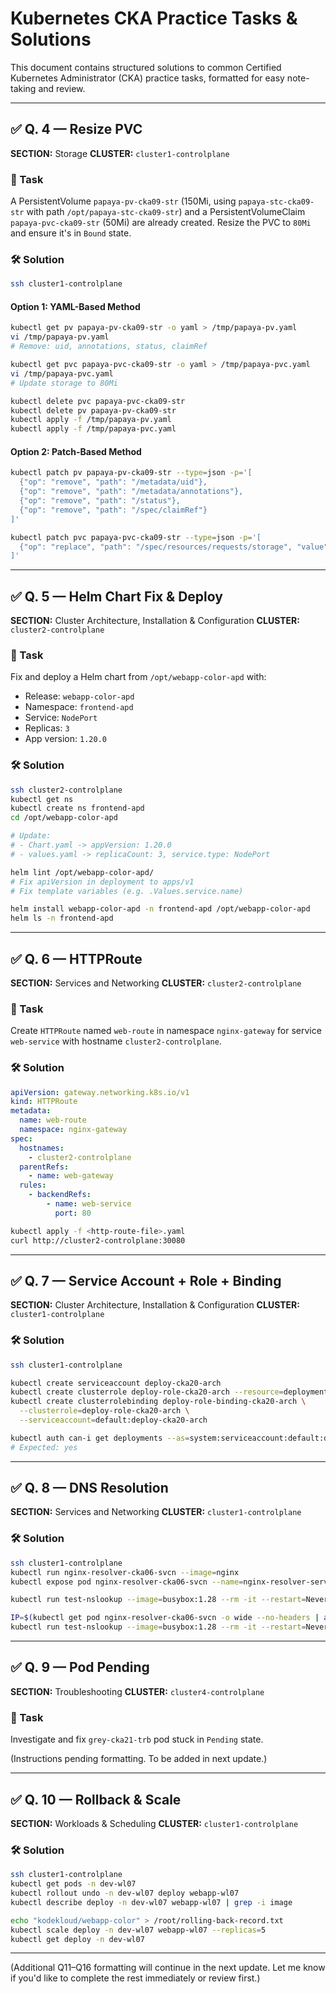 # Kubernetes CKA Practice Tasks & Solutions

This document contains structured solutions to common Certified Kubernetes Administrator (CKA) practice tasks, formatted for easy note-taking and review.

---

## ✅ Q. 4 — Resize PVC

**SECTION:** Storage
**CLUSTER:** `cluster1-controlplane`

### 📝 Task

A PersistentVolume `papaya-pv-cka09-str` (150Mi, using `papaya-stc-cka09-str` with path `/opt/papaya-stc-cka09-str`) and a PersistentVolumeClaim `papaya-pvc-cka09-str` (50Mi) are already created.
Resize the PVC to `80Mi` and ensure it's in `Bound` state.

### 🛠️ Solution

```bash
ssh cluster1-controlplane
```

#### Option 1: YAML-Based Method

```bash
kubectl get pv papaya-pv-cka09-str -o yaml > /tmp/papaya-pv.yaml
vi /tmp/papaya-pv.yaml
# Remove: uid, annotations, status, claimRef

kubectl get pvc papaya-pvc-cka09-str -o yaml > /tmp/papaya-pvc.yaml
vi /tmp/papaya-pvc.yaml
# Update storage to 80Mi

kubectl delete pvc papaya-pvc-cka09-str
kubectl delete pv papaya-pv-cka09-str
kubectl apply -f /tmp/papaya-pv.yaml
kubectl apply -f /tmp/papaya-pvc.yaml
```

#### Option 2: Patch-Based Method

```bash
kubectl patch pv papaya-pv-cka09-str --type=json -p='[
  {"op": "remove", "path": "/metadata/uid"},
  {"op": "remove", "path": "/metadata/annotations"},
  {"op": "remove", "path": "/status"},
  {"op": "remove", "path": "/spec/claimRef"}
]'

kubectl patch pvc papaya-pvc-cka09-str --type=json -p='[
  {"op": "replace", "path": "/spec/resources/requests/storage", "value": "80Mi"}
]'
```

---

## ✅ Q. 5 — Helm Chart Fix & Deploy

**SECTION:** Cluster Architecture, Installation & Configuration
**CLUSTER:** `cluster2-controlplane`

### 📝 Task

Fix and deploy a Helm chart from `/opt/webapp-color-apd` with:

- Release: `webapp-color-apd`
- Namespace: `frontend-apd`
- Service: `NodePort`
- Replicas: `3`
- App version: `1.20.0`

### 🛠️ Solution

```bash
ssh cluster2-controlplane
kubectl get ns
kubectl create ns frontend-apd
cd /opt/webapp-color-apd

# Update:
# - Chart.yaml -> appVersion: 1.20.0
# - values.yaml -> replicaCount: 3, service.type: NodePort

helm lint /opt/webapp-color-apd/
# Fix apiVersion in deployment to apps/v1
# Fix template variables (e.g. .Values.service.name)

helm install webapp-color-apd -n frontend-apd /opt/webapp-color-apd
helm ls -n frontend-apd
```

---

## ✅ Q. 6 — HTTPRoute

**SECTION:** Services and Networking
**CLUSTER:** `cluster2-controlplane`

### 📝 Task

Create `HTTPRoute` named `web-route` in namespace `nginx-gateway` for service `web-service` with hostname `cluster2-controlplane`.

### 🛠️ Solution

```yaml
apiVersion: gateway.networking.k8s.io/v1
kind: HTTPRoute
metadata:
  name: web-route
  namespace: nginx-gateway
spec:
  hostnames:
    - cluster2-controlplane
  parentRefs:
    - name: web-gateway
  rules:
    - backendRefs:
        - name: web-service
          port: 80
```

```bash
kubectl apply -f <http-route-file>.yaml
curl http://cluster2-controlplane:30080
```

---

## ✅ Q. 7 — Service Account + Role + Binding

**SECTION:** Cluster Architecture, Installation & Configuration
**CLUSTER:** `cluster1-controlplane`

### 🛠️ Solution

```bash
ssh cluster1-controlplane

kubectl create serviceaccount deploy-cka20-arch
kubectl create clusterrole deploy-role-cka20-arch --resource=deployments --verb=get
kubectl create clusterrolebinding deploy-role-binding-cka20-arch \
  --clusterrole=deploy-role-cka20-arch \
  --serviceaccount=default:deploy-cka20-arch

kubectl auth can-i get deployments --as=system:serviceaccount:default:deploy-cka20-arch
# Expected: yes
```

---

## ✅ Q. 8 — DNS Resolution

**SECTION:** Services and Networking
**CLUSTER:** `cluster1-controlplane`

### 🛠️ Solution

```bash
ssh cluster1-controlplane
kubectl run nginx-resolver-cka06-svcn --image=nginx
kubectl expose pod nginx-resolver-cka06-svcn --name=nginx-resolver-service-cka06-svcn --port=80 --target-port=80 --type=ClusterIP

kubectl run test-nslookup --image=busybox:1.28 --rm -it --restart=Never -- nslookup nginx-resolver-service-cka06-svcn > /root/CKA/nginx.svc.cka06.svcn

IP=$(kubectl get pod nginx-resolver-cka06-svcn -o wide --no-headers | awk '{print $6}' | tr '.' '-')
kubectl run test-nslookup --image=busybox:1.28 --rm -it --restart=Never -- nslookup $IP.default.pod > /root/CKA/nginx.pod.cka06.svcn
```

---

## ✅ Q. 9 — Pod Pending

**SECTION:** Troubleshooting
**CLUSTER:** `cluster4-controlplane`

### 📝 Task

Investigate and fix `grey-cka21-trb` pod stuck in `Pending` state.

(Instructions pending formatting. To be added in next update.)

---

## ✅ Q. 10 — Rollback & Scale

**SECTION:** Workloads & Scheduling
**CLUSTER:** `cluster1-controlplane`

### 🛠️ Solution

```bash
ssh cluster1-controlplane
kubectl get pods -n dev-wl07
kubectl rollout undo -n dev-wl07 deploy webapp-wl07
kubectl describe deploy -n dev-wl07 webapp-wl07 | grep -i image

echo "kodekloud/webapp-color" > /root/rolling-back-record.txt
kubectl scale deploy -n dev-wl07 webapp-wl07 --replicas=5
kubectl get deploy -n dev-wl07
```

---

(Additional Q11–Q16 formatting will continue in the next update. Let me know if you'd like to complete the rest immediately or review first.)

